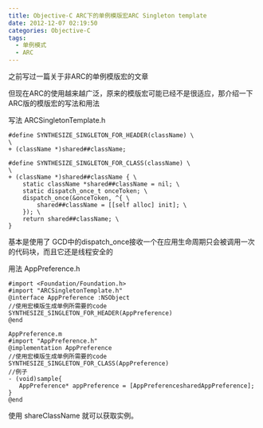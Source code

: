 ```yaml
---
title: Objective-C ARC下的单例模版宏ARC Singleton template
date: 2012-12-07 02:19:50
categories: Objective-C
tags:
  - 单例模式
  - ARC
---
```


之前写过一篇关于非ARC的单例模版宏的文章

但现在ARC的使用越来越广泛，原来的模版宏可能已经不是很适应，那介绍一下ARC版的模版宏的写法和用法

写法
ARCSingletonTemplate.h
```objc
#define SYNTHESIZE_SINGLETON_FOR_HEADER(className) \
\
+ (className *)shared##className;

#define SYNTHESIZE_SINGLETON_FOR_CLASS(className) \
\
+ (className *)shared##className { \
    static className *shared##className = nil; \
    static dispatch_once_t onceToken; \
    dispatch_once(&onceToken, ^{ \
        shared##className = [[self alloc] init]; \
    }); \
    return shared##className; \
}
```
基本是使用了 GCD中的dispatch_once接收一个在应用生命周期只会被调用一次的代码块，而且它还是线程安全的

用法
AppPreference.h
```objc
#import <Foundation/Foundation.h>
#import "ARCSingletonTemplate.h"
@interface AppPreference :NSObject
//使用宏模版生成单例所需要的code
SYNTHESIZE_SINGLETON_FOR_HEADER(AppPreference)
@end

AppPreference.m
#import "AppPreference.h"
@implementation AppPreference
//使用宏模版生成单例所需要的code
SYNTHESIZE_SINGLETON_FOR_CLASS(AppPreference)
//例子
- (void)sample{
   AppPreference* appPreference = [AppPreferencesharedAppPreference];
}
@end
```

使用 shareClassName 就可以获取实例。
